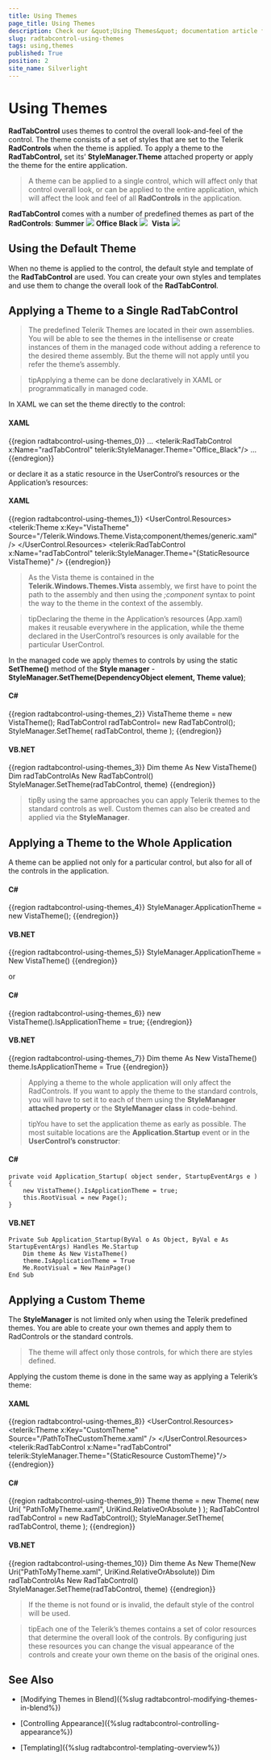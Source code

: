 ```yaml
---
title: Using Themes
page_title: Using Themes
description: Check our &quot;Using Themes&quot; documentation article for the RadTabControl WPF control.
slug: radtabcontrol-using-themes
tags: using,themes
published: True
position: 2
site_name: Silverlight
---
```


# Using Themes



__RadTabControl__ uses themes to control the overall look-and-feel of the control. The theme consists of a set of styles that are set to the Telerik __RadControls__ when the theme is applied. To apply a theme to the __RadTabControl,__ set its’ __StyleManager.Theme__ attached property or apply the theme for the entire application.
			

>A theme can be applied to a single control, which will affect only that control overall look, or can be applied to the entire application, which will affect the look and feel of all __RadControls__ in the application.
				

__RadTabControl__ comes with a number of predefined themes as part of the __RadControls__:
__Summer__
![](images/RadTabControl_Figure_00260.png)
__Office Black__
![](images/RadTabControl_Figure_00270.png)
 __Vista__
![](images/RadTabControl_Figure_00280.png)

## Using the Default Theme

When no theme is applied to the control, the default style and template of the __RadTabControl__ are used. You can create your own styles and templates and use them to change the overall look of the __RadTabControl__.
				

## Applying a Theme to a Single RadTabControl

>The predefined Telerik Themes are located in their own assemblies. You will be able to see the themes in the intellisense or create instances of them in the managed code without adding a reference to the desired theme assembly. But the theme will not apply until you refer the theme’s assembly.

>tipApplying a theme can be done declaratively in XAML or programmatically in managed code.

In XAML we can set the theme directly to the control:

#### __XAML__

{{region radtabcontrol-using-themes_0}}
	<UserControl x:Class="RadTabControlHelp.Page"
	             xmlns:telerik="http://schemas.telerik.com/2008/xaml/presentation">
	    ...
	        <telerik:RadTabControl x:Name="radTabControl" telerik:StyleManager.Theme="Office_Black"/>
	    ...
	</UserControl>
	{{endregion}}



or declare it as a static resource in the UserControl’s resources or the Application’s resources:

#### __XAML__

{{region radtabcontrol-using-themes_1}}
	<UserControl.Resources>
	    <telerik:Theme x:Key="VistaTheme" Source="/Telerik.Windows.Theme.Vista;component/themes/generic.xaml" />
	</UserControl.Resources>
	<Grid x:Name="LayoutRoot">
	    <telerik:RadTabControl x:Name="radTabControl" telerik:StyleManager.Theme="{StaticResource VistaTheme}" />
	</Grid>
	{{endregion}}



>As the Vista theme is contained in the __Telerik.Windows.Themes.Vista__ assembly, we first have to point the path to the assembly  and then using the *;component* syntax to point the way to the theme in the context of the assembly.
						

>tipDeclaring the theme in the Application’s resources (App.xaml) makes it reusable everywhere in the application, while the theme declared in the UserControl’s resources is only available for the particular UserControl.

In the managed code we apply themes to controls by using the static __SetTheme()__ method of the __Style manager__ - __StyleManager.SetTheme(DependencyObject element, Theme value)__;
				

#### __C#__

{{region radtabcontrol-using-themes_2}}
	VistaTheme theme = new VistaTheme();
	RadTabControl radTabControl= new RadTabControl();
	StyleManager.SetTheme( radTabControl, theme );
	{{endregion}}



#### __VB.NET__

{{region radtabcontrol-using-themes_3}}
	Dim theme As New VistaTheme()
	Dim radTabControlAs New RadTabControl()
	StyleManager.SetTheme(radTabControl, theme)
	{{endregion}}



>tipBy using the same approaches you can apply Telerik themes to the standard controls as well. Custom themes can also be created and applied via the __StyleManager__.
				

## Applying a Theme to the Whole Application

A theme can be applied not only for a particular control, but also for all of the controls in the application. 

#### __C#__

{{region radtabcontrol-using-themes_4}}
	StyleManager.ApplicationTheme = new VistaTheme();
	{{endregion}}



#### __VB.NET__

{{region radtabcontrol-using-themes_5}}
	StyleManager.ApplicationTheme = New VistaTheme()
	{{endregion}}



or

#### __C#__

{{region radtabcontrol-using-themes_6}}
	new VistaTheme().IsApplicationTheme = true;
	{{endregion}}



#### __VB.NET__

{{region radtabcontrol-using-themes_7}}
	Dim theme As New VistaTheme()
	theme.IsApplicationTheme = True
	{{endregion}}



>Applying a theme to the whole application will only affect the RadControls. If you want to apply the theme to the standard controls, you will have to set it to each of them using the __StyleManager__ __attached property__ or the __StyleManager__ __class__ in code-behind.
					

>tipYou have to set the application theme as early as possible. The most suitable locations are the __Application.Startup__ event or in the __UserControl’s constructor__:
					

#### __C#__
    private void Application_Startup( object sender, StartupEventArgs e )
    {
        new VistaTheme().IsApplicationTheme = true;
        this.RootVisual = new Page();
    }
					



#### __VB.NET__
    Private Sub Application_Startup(ByVal o As Object, ByVal e As StartupEventArgs) Handles Me.Startup
        Dim theme As New VistaTheme()
        theme.IsApplicationTheme = True
        Me.RootVisual = New MainPage()
    End Sub
					



## Applying a Custom Theme

The __StyleManager__ is not limited only when using the Telerik predefined themes. You are able to create your own themes and apply them to RadControls or the standard controls.
				

>The theme will affect only those controls, for which there are styles defined.

Applying the custom theme is done in the same way as applying a Telerik’s theme:

#### __XAML__

{{region radtabcontrol-using-themes_8}}
	<UserControl.Resources>
	    <telerik:Theme x:Key="CustomTheme" Source="/PathToTheCustomTheme.xaml" />
	</UserControl.Resources>
	<Grid x:Name="LayoutRoot">
	    <telerik:RadTabControl x:Name="radTabControl" telerik:StyleManager.Theme="{StaticResource CustomTheme}"/>
	</Grid>
	{{endregion}}



#### __C#__

{{region radtabcontrol-using-themes_9}}
	Theme theme = new Theme( new Uri( "PathToMyTheme.xaml", UriKind.RelativeOrAbsolute ) );
	RadTabControl radTabControl = new RadTabControl();
	StyleManager.SetTheme( radTabControl, theme );
	{{endregion}}



#### __VB.NET__

{{region radtabcontrol-using-themes_10}}
	Dim theme As New Theme(New Uri("PathToMyTheme.xaml", UriKind.RelativeOrAbsolute))
	Dim radTabControlAs New RadTabControl()
	StyleManager.SetTheme(radTabControl, theme)
	{{endregion}}



>If the theme is not found or is invalid, the default style of the control will be used.

>tipEach one of the Telerik’s themes contains a set of color resources that determine the overall look of the controls. By configuring just these resources you can change the visual appearance of the controls and create your own theme on the basis of the original ones.

## See Also

 * [Modifying Themes in Blend]({%slug radtabcontrol-modifying-themes-in-blend%})

 * [Controlling Appearance]({%slug radtabcontrol-controlling-appearance%})

 * [Templating]({%slug radtabcontrol-templating-overview%})
